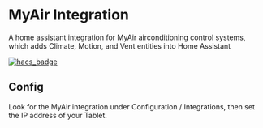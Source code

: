 # MyAir Integration

A home assistant integration for MyAir airconditioning control systems, which adds Climate, Motion, and Vent entities into Home Assistant

[![hacs_badge](https://img.shields.io/badge/HACS-Default-orange.svg?style=for-the-badge)](https://github.com/custom-components/hacs)

## Config

Look for the MyAir integration under Configuration / Integrations, then set the IP address of your Tablet.
